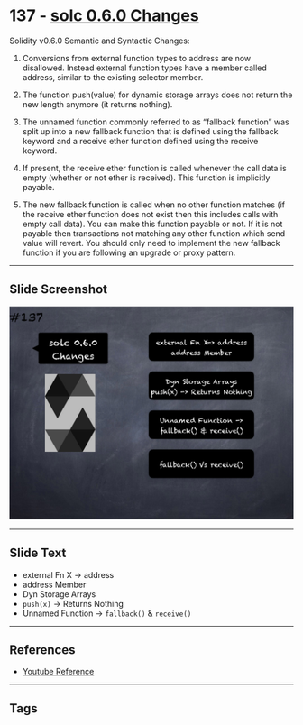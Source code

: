 # 137 - [solc 0.6.0 Changes](solc%200.6.0%20Changes.md)
Solidity v0.6.0 Semantic and Syntactic Changes:

1.  Conversions from external function types to address are now disallowed. Instead external function types have a member called address, similar to the existing selector member.
    
2.  The function push(value) for dynamic storage arrays does not return the new length anymore (it returns nothing).
    
3.  The unnamed function commonly referred to as “fallback function” was split up into a new fallback function that is defined using the fallback keyword and a receive ether function defined using the receive keyword.
    
4.  If present, the receive ether function is called whenever the call data is empty (whether or not ether is received). This function is implicitly payable.
    
5.  The new fallback function is called when no other function matches (if the receive ether function does not exist then this includes calls with empty call data). You can make this function payable or not. If it is not payable then transactions not matching any other function which send value will revert. You should only need to implement the new fallback function if you are following an upgrade or proxy pattern.

___
## Slide Screenshot
![137.png](../images/solidity201/137.png)
___
## Slide Text
- external Fn X -> address
- address Member
- Dyn Storage Arrays
- `push(x)` -> Returns Nothing
- Unnamed Function -> `fallback()` & `receive()`
___
## References
- [Youtube Reference](https://youtu.be/TqMIbouwePE?t=1696)
___
## Tags